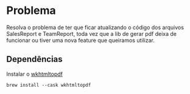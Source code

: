 # Problema

Resolva o problema de ter que ficar atualizando o código dos arquivos SalesReport e TeamReport, toda vez que a lib de gerar pdf deixa de funcionar ou tiver uma nova feature que queiramos utilizar.

## Dependências

Instalar o [wkhtmltopdf](https://wkhtmltopdf.org/)

```
brew install --cask wkhtmltopdf
```
